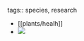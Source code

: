 tags:: species, research

- [[plants/healh]]
- ![](https://peach-geographical-bat-397.mypinata.cloud/ipfs/QmeL6K9rg468DxQ6AHS8mPGmsxEUqQNNwZYkQz9XtnKDAF)
